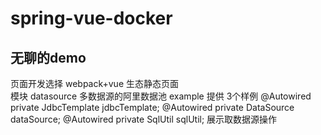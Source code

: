 # spring-vue-docker

## 无聊的demo
页面开发选择 webpack+vue 生态静态页面    
模块 datasource 多数据源的阿里数据池
example 提供 3个样例
@Autowired
private JdbcTemplate jdbcTemplate;
@Autowired
private DataSource dataSource;
@Autowired
private SqlUtil sqlUtil;
展示取数据源操作

